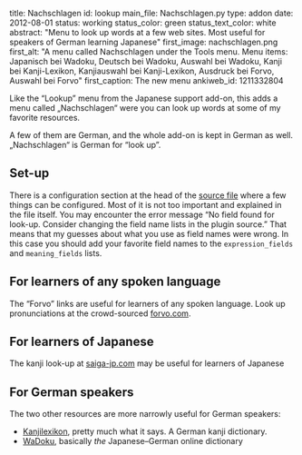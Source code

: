 title: Nachschlagen
id: lookup
main_file: Nachschlagen.py
type: addon
date: 2012-08-01
status: working
status_color: green
status_text_color: white
abstract: "Menu to look up words at a few web sites. Most useful for speakers of German learning Japanese"
first_image: nachschlagen.png
first_alt: "A menu called Nachschlagen under the Tools menu. Menu
items: Japanisch bei Wadoku, Deutsch bei Wadoku, Auswahl bei Wadoku,
Kanji bei Kanji-Lexikon, Kanjiauswahl bei Kanji-Lexikon, Ausdruck bei
Forvo, Auswahl bei Forvo"
first_caption: The new menu
ankiweb_id: 1211332804

Like the “Lookup” menu from the Japanese support add-on, this adds a
menu called „Nachschlagen“ were you can look up words at some of my
favorite resources.

A few of them are German, and the whole add-on is kept in German as
well. „Nachschlagen“ is German for “look up”.

## Set-up

There is a configuration section at the head of the
[source file](https://github.com/ospalh/anki-addons/blob/master/Nachschlagen.py)
where a few things can be configured. Most of it is not too important
and explained in the file itself. You may encounter the error message
“No field found for look-up. Consider changing the field name lists in
the plugin source.” That means that my guesses about what you use as
field names were wrong. In this case you should add your favorite
field names to the `expression_fields` and `meaning_fields` lists.


## For learners of any spoken language

The “Forvo” links are useful for learners of any spoken language. Look
up pronunciations at the crowd-sourced [forvo.com](http://forvo.com).

## For learners of Japanese

The kanji look-up at
[saiga-jp.com](http://www.saiga-jp.com/kanji_dictionary.html) may be
useful for learners of Japanese

## For German speakers

The two other resources are more narrowly useful for German speakers:

* [Kanjilexikon](http://lingweb.eva.mpg.de/kanji/index.html), pretty
  much what it says. A German kanji dictionary.
* [WaDoku](http://www.wadoku.de/wadoku), basically *the* Japanese–German
  online dictionary
